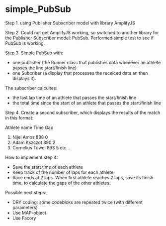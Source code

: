 # simple_PubSub
Step 1.
using Publisher Subscriber model with library AmplifyJS

Step 2.
Could not get AmplifyJS working, so switched to another library
for the Publisher Subscriber model: PubSub.
Performed simple test to see if PubSub is working.

Step 3.
Simple PubSub with:
- one publisher (the Runner class that publishes data whenever an athlete passes the line
start/finish line)
- one Subcriber (a display that processes the receiced data an then displays it).

The subscriber calcultes:
  - the last lap time of an athlete that passes the start/finish line
  - the total time since the start of an athlete that passes the start/finish line

Step 4.
Create a second subscriber, which displays the results of the match in this format:

Athlete name        Time  Gap
1. Nijel Amos       888   0
2. Adam Kszczot     890   2
3. Cornelius Tuwei  893   5
etc... 

How to implement step 4:
 - Save the start time of each athlete
 - Keep track of the number of laps for each athlete
 - Race ends at 2 laps. When first athlete reaches 2 laps, save its finish time,
 to calculate the gaps of the other athletes.

 Possible next steps:
 - DRY coding; some codebloks are repeated twice (with different parameters)
 - Use MAP-object
 - Use Facory